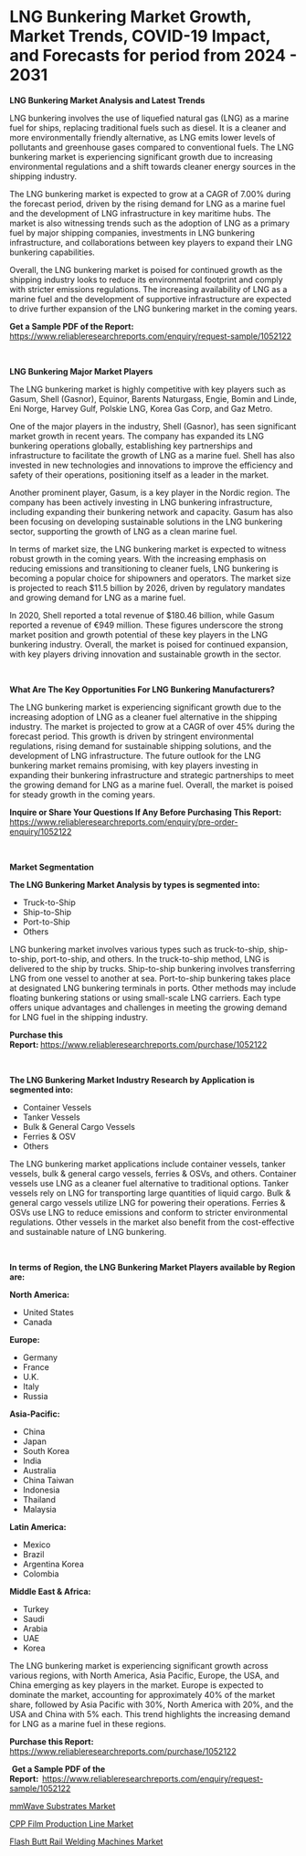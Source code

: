 <p><h1>LNG Bunkering Market Growth, Market Trends, COVID-19 Impact, and Forecasts for period from 2024 - 2031</h1></p><p><strong>LNG Bunkering Market Analysis and Latest Trends</strong></p>
<p><p>LNG bunkering involves the use of liquefied natural gas (LNG) as a marine fuel for ships, replacing traditional fuels such as diesel. It is a cleaner and more environmentally friendly alternative, as LNG emits lower levels of pollutants and greenhouse gases compared to conventional fuels. The LNG bunkering market is experiencing significant growth due to increasing environmental regulations and a shift towards cleaner energy sources in the shipping industry.</p><p>The LNG bunkering market is expected to grow at a CAGR of 7.00% during the forecast period, driven by the rising demand for LNG as a marine fuel and the development of LNG infrastructure in key maritime hubs. The market is also witnessing trends such as the adoption of LNG as a primary fuel by major shipping companies, investments in LNG bunkering infrastructure, and collaborations between key players to expand their LNG bunkering capabilities.</p><p>Overall, the LNG bunkering market is poised for continued growth as the shipping industry looks to reduce its environmental footprint and comply with stricter emissions regulations. The increasing availability of LNG as a marine fuel and the development of supportive infrastructure are expected to drive further expansion of the LNG bunkering market in the coming years.</p></p>
<p><strong>Get a Sample PDF of the Report:&nbsp;</strong> <a href="https://www.reliableresearchreports.com/enquiry/request-sample/1052122">https://www.reliableresearchreports.com/enquiry/request-sample/1052122</a></p>
<p>&nbsp;</p>
<p><strong>LNG Bunkering Major Market Players</strong></p>
<p><p>The LNG bunkering market is highly competitive with key players such as Gasum, Shell (Gasnor), Equinor, Barents Naturgass, Engie, Bomin and Linde, Eni Norge, Harvey Gulf, Polskie LNG, Korea Gas Corp, and Gaz Metro. </p><p>One of the major players in the industry, Shell (Gasnor), has seen significant market growth in recent years. The company has expanded its LNG bunkering operations globally, establishing key partnerships and infrastructure to facilitate the growth of LNG as a marine fuel. Shell has also invested in new technologies and innovations to improve the efficiency and safety of their operations, positioning itself as a leader in the market.</p><p>Another prominent player, Gasum, is a key player in the Nordic region. The company has been actively investing in LNG bunkering infrastructure, including expanding their bunkering network and capacity. Gasum has also been focusing on developing sustainable solutions in the LNG bunkering sector, supporting the growth of LNG as a clean marine fuel.</p><p>In terms of market size, the LNG bunkering market is expected to witness robust growth in the coming years. With the increasing emphasis on reducing emissions and transitioning to cleaner fuels, LNG bunkering is becoming a popular choice for shipowners and operators. The market size is projected to reach $11.5 billion by 2026, driven by regulatory mandates and growing demand for LNG as a marine fuel.</p><p>In 2020, Shell reported a total revenue of $180.46 billion, while Gasum reported a revenue of €949 million. These figures underscore the strong market position and growth potential of these key players in the LNG bunkering industry. Overall, the market is poised for continued expansion, with key players driving innovation and sustainable growth in the sector.</p></p>
<p>&nbsp;</p>
<p><strong>What Are The Key Opportunities For LNG Bunkering Manufacturers?</strong></p>
<p><p>The LNG bunkering market is experiencing significant growth due to the increasing adoption of LNG as a cleaner fuel alternative in the shipping industry. The market is projected to grow at a CAGR of over 45% during the forecast period. This growth is driven by stringent environmental regulations, rising demand for sustainable shipping solutions, and the development of LNG infrastructure. The future outlook for the LNG bunkering market remains promising, with key players investing in expanding their bunkering infrastructure and strategic partnerships to meet the growing demand for LNG as a marine fuel. Overall, the market is poised for steady growth in the coming years.</p></p>
<p><strong>Inquire or Share Your Questions If Any Before Purchasing This Report:</strong> <a href="https://www.reliableresearchreports.com/enquiry/pre-order-enquiry/1052122">https://www.reliableresearchreports.com/enquiry/pre-order-enquiry/1052122</a></p>
<p>&nbsp;</p>
<p><strong>Market Segmentation</strong></p>
<p><strong>The LNG Bunkering Market Analysis by types is segmented into:</strong></p>
<p><ul><li>Truck-to-Ship</li><li>Ship-to-Ship</li><li>Port-to-Ship</li><li>Others</li></ul></p>
<p><p>LNG bunkering market involves various types such as truck-to-ship, ship-to-ship, port-to-ship, and others. In the truck-to-ship method, LNG is delivered to the ship by trucks. Ship-to-ship bunkering involves transferring LNG from one vessel to another at sea. Port-to-ship bunkering takes place at designated LNG bunkering terminals in ports. Other methods may include floating bunkering stations or using small-scale LNG carriers. Each type offers unique advantages and challenges in meeting the growing demand for LNG fuel in the shipping industry.</p></p>
<p><strong>Purchase this Report:&nbsp;</strong><a href="https://www.reliableresearchreports.com/purchase/1052122">https://www.reliableresearchreports.com/purchase/1052122</a></p>
<p>&nbsp;</p>
<p><strong>The LNG Bunkering Market Industry Research by Application is segmented into:</strong></p>
<p><ul><li>Container Vessels</li><li>Tanker Vessels</li><li>Bulk & General Cargo Vessels</li><li>Ferries & OSV</li><li>Others</li></ul></p>
<p><p>The LNG bunkering market applications include container vessels, tanker vessels, bulk & general cargo vessels, ferries & OSVs, and others. Container vessels use LNG as a cleaner fuel alternative to traditional options. Tanker vessels rely on LNG for transporting large quantities of liquid cargo. Bulk & general cargo vessels utilize LNG for powering their operations. Ferries & OSVs use LNG to reduce emissions and conform to stricter environmental regulations. Other vessels in the market also benefit from the cost-effective and sustainable nature of LNG bunkering.</p></p>
<p>&nbsp;</p>
<p><strong>In terms of Region, the LNG Bunkering Market Players available by Region are:</strong></p>
<p>
    <p> <strong> North America: </strong>
        <ul>
            <li>United States</li>
            <li>Canada</li>
        </ul>
        </p> 
    <p> <strong> Europe: </strong>
        <ul>
            <li>Germany</li>
            <li>France</li>
            <li>U.K.</li>
            <li>Italy</li>
            <li>Russia</li>
        </ul>
        </p> 
    <p> <strong> Asia-Pacific: </strong>
        <ul>
            <li>China</li>
            <li>Japan</li>
            <li>South Korea</li>
            <li>India</li>
            <li>Australia</li>
            <li>China Taiwan</li>
            <li>Indonesia</li>
            <li>Thailand</li>
            <li>Malaysia</li>
        </ul>
        </p> 
    <p> <strong> Latin America: </strong>
        <ul>
            <li>Mexico</li>
            <li>Brazil</li>
            <li>Argentina Korea</li>
            <li>Colombia</li>
        </ul>
        </p> 
    <p> <strong> Middle East & Africa: </strong>
        <ul>
            <li>Turkey</li>
            <li>Saudi</li>
            <li>Arabia</li>
            <li>UAE</li>
            <li>Korea</li>
        </ul>
    </p>
    </p>
<p><p>The LNG bunkering market is experiencing significant growth across various regions, with North America, Asia Pacific, Europe, the USA, and China emerging as key players in the market. Europe is expected to dominate the market, accounting for approximately 40% of the market share, followed by Asia Pacific with 30%, North America with 20%, and the USA and China with 5% each. This trend highlights the increasing demand for LNG as a marine fuel in these regions.</p></p>
<p><strong>Purchase this Report: </strong><a href="https://www.reliableresearchreports.com/purchase/1052122">https://www.reliableresearchreports.com/purchase/1052122</a></p>
<p>&nbsp;<strong>Get a Sample PDF of the Report:&nbsp;&nbsp;</strong><a href="https://www.reliableresearchreports.com/enquiry/request-sample/1052122">https://www.reliableresearchreports.com/enquiry/request-sample/1052122</a></p>
<p><strong></strong></p>
<p><p><a href="https://view.publitas.com/reportprime-1/mmwave-substrates-market-analysis-and-market-size-global-industry-overview-market-segmentation-and-forecast-2023-to-2030/">mmWave Substrates Market</a></p><p><a href="https://view.publitas.com/reportprime-1/cpp-film-production-line-market-size-and-growth-market-segmentation-regional-and-country-breakdowns-and-market-trends-for-period-from-2023-2030/">CPP Film Production Line Market</a></p><p><a href="https://view.publitas.com/reportprime-1/flash-butt-rail-welding-machines-market-size-reflecting-a-forecast-till-2030-market-by-type-by-application-and-by-geography/">Flash Butt Rail Welding Machines Market</a></p></p>